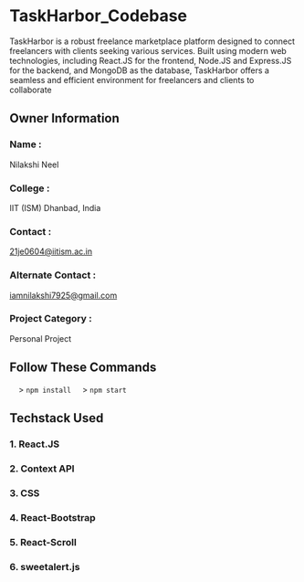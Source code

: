 # TaskHarbor_Codebase
TaskHarbor is a robust freelance marketplace platform designed to connect freelancers with clients seeking various services. Built using modern web technologies, including React.JS for the frontend, Node.JS and Express.JS for the backend, and MongoDB as the database, TaskHarbor offers a seamless and efficient environment for freelancers and clients to collaborate

## Owner Information

### Name :  
Nilakshi Neel

### College :  
IIT (ISM) Dhanbad, India

### Contact :  
21je0604@iitism.ac.in


### Alternate Contact :  
iamnilakshi7925@gmail.com


### Project Category :

Personal Project


## Follow These Commands 
&nbsp;&nbsp;&nbsp;&nbsp;> <code>npm install</code>
&nbsp;&nbsp;&nbsp;&nbsp;> <code>npm start</code>       

## Techstack Used
### 1. React.JS
### 2. Context API
### 3. CSS
### 4. React-Bootstrap
### 5. React-Scroll
### 6. sweetalert.js
